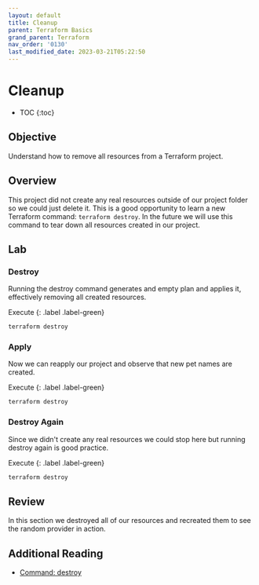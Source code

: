 ```yaml
---
layout: default
title: Cleanup
parent: Terraform Basics
grand_parent: Terraform
nav_order: '0130'
last_modified_date: 2023-03-21T05:22:50
---
```


# Cleanup

* TOC
{:toc}

## Objective

Understand how to remove all resources from a Terraform project.

## Overview

This project did not create any real resources outside of our project folder so
we could just delete it. This is a good opportunity to learn a new Terraform
command: `terraform destroy`. In the future we will use this command to tear
down all resources created in our project.

## Lab

### Destroy

Running the destroy command generates and empty plan and applies it, effectively
removing all created resources.

Execute
{: .label .label-green}

```bash
terraform destroy
```

### Apply

Now we can reapply our project and observe that new pet names are created.

Execute
{: .label .label-green}

```bash
terraform destroy
```

### Destroy Again

Since we didn't create any real resources we could stop here but running destroy
again is good practice.

Execute
{: .label .label-green}

```bash
terraform destroy
```

## Review

In this section we destroyed all of our resources and recreated them to see the
random provider in action.

## Additional Reading

* [Command: destroy](https://developer.hashicorp.com/terraform/cli/commands/destroy)
